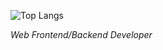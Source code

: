 ![Top Langs](https://github-readme-stats.vercel.app/api/top-langs/?username=heavyrisem&layout=compact&theme=graywhite&hide=Jupyter%20Notebook)

*Web Frontend/Backend Developer*
